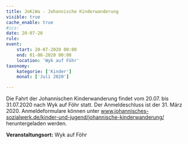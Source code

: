 ```yaml
---
title: JoKiWa - Johannische Kinderwanderung
visible: true
cache_enable: true
#ics: 
date: 20-07-20
rule: 
event:
	start: 20-07-2020 00:00
	end: 01-08-2020 00:00
	location: 'Wyk auf Föhr'
taxonomy:
	kategorie: ['Kinder']
	monat: ['Juli 2020']

---
```

Die Fahrt der Johannischen Kinderwanderung findet vom 20.07. bis 31.07.2020 nach Wyk auf Föhr statt. Der Anmeldeschluss ist der 31. März 2020. Anmeldeformulare können unter www.johannisches-sozialwerk.de/kinder-und-jugend/johannische-kinderwanderung/ heruntergeladen werden.



**Veranstaltungsort:** Wyk auf Föhr

